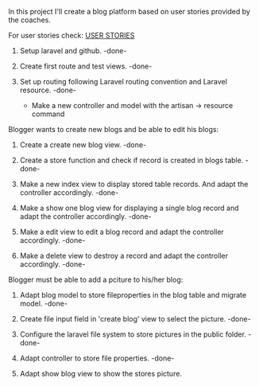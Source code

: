
In this project I'll create a blog platform based on user stories provided by the coaches.

For user stories check: <a href="https://github.com/florisknol/codegorilla/blob/master/CodeGorilla_blogplatform.md">USER STORIES</a>

1. Setup laravel and github. -done-

2. Create first route and test views. -done-

3. Set up routing following Laravel routing convention and Laravel resource. -done-
    - Make a new controller and model with the artisan -> resource command

Blogger wants to create new blogs and be able to edit his blogs:

1. Create a create new blog view. -done-

2. Create a store function and check if record is created in blogs table. -done-

3. Make a new index view to display stored table records. And adapt the controller accordingly. -done-

4. Make a show one blog view for displaying a single blog record and adapt the controller accordingly. -done-

5. Make a edit view to edit a blog record and adapt the controller accordingly. -done-

6. Make a delete view to destroy a record and adapt the controller accordingly.  -done-


Blogger must be able to add a pciture to his/her blog:

1.  Adapt blog model to store fileproperties in the blog table and migrate model. -done-

2. Create file input field in 'create blog' view to select the picture. -done-

3. Configure the laravel file system to store pictures in the public folder. -done-

4. Adapt controller to store file properties. -done-

5. Adapt show blog view to show the stores picture.